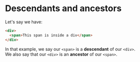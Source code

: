 
# Descendants and ancestors

Let's say we have:
```html
<div>
  <span>This span is inside a div</span>
</div>
```

In that example, we say our `<span>` is a **descendant** of our `<div>`.  
We also say that our `<div>` is an **ancestor** of our `<span>`.
